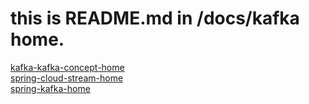 # this is README.md in /docs/kafka home.

[kafka-kafka-concept-home][kafka-concept-home-link] <br/>
[spring-cloud-stream-home][spring-cloud-stream-home-link] <br/>
[spring-kafka-home][spring-kafka-home-link] <br/>

[comment]: <> (link list)
[kafka-concept-home-link]: theory/index "kafka concept home comment"
[spring-cloud-stream-home-link]: spring-cloud-stream/index "spring-cloud-stream home comment"
[spring-kafka-home-link]: spring-kafka/index "spring-kafka home comment"